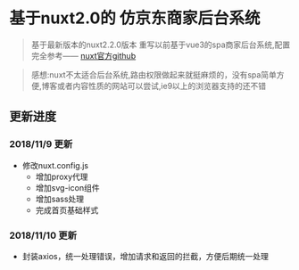 # 基于nuxt2.0的 仿京东商家后台系统
> 基于最新版本的nuxt2.2.0版本 重写以前基于vue3的spa商家后台系统,配置完全参考—— [nuxt官方github](https://github.com/nuxt/nuxt.js/tree/dev/examples)

> 感想:nuxt不太适合后台系统,路由权限做起来就挺麻烦的，没有spa简单方便,博客或者内容性质的网站可以尝试,ie9以上的浏览器支持的还不错
## 更新进度

### 2018/11/9 更新
- 修改nuxt.config.js
   - 增加proxy代理
   - 增加svg-icon组件
   - 增加sass处理
   - 完成首页基础样式

### 2018/11/10 更新
- 封装axios，统一处理错误，增加请求和返回的拦截，方便后期统一处理